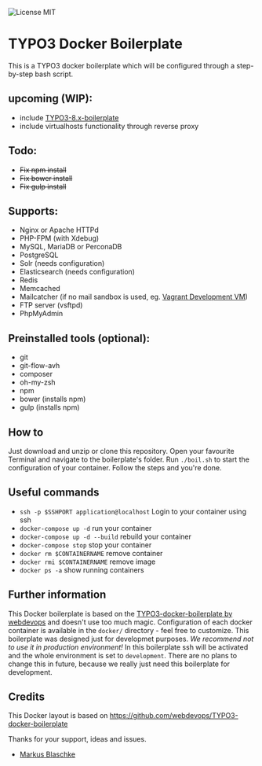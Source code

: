 ![License MIT](https://img.shields.io/badge/license-MIT-blue.svg?style=flat)

# TYPO3 Docker Boilerplate

This is a TYPO3 docker boilerplate which will be configured through a step-by-step bash script.

## upcoming (WIP):

<!---
It also provides an option to setup a blank dummy [TYPO3 8.X instance](https://github.com/FinndropStudios/TYPO3-8.x-boilerplate).
-->

- include [TYPO3-8.x-boilerplate](https://github.com/FinndropStudios/TYPO3-8.x-boilerplate)
- include virtualhosts functionality through reverse proxy

## Todo:

- ~~Fix npm install~~
- ~~Fix bower install~~
- ~~Fix gulp install~~

## Supports:

- Nginx or Apache HTTPd
- PHP-FPM (with Xdebug)
- MySQL, MariaDB or PerconaDB
- PostgreSQL
- Solr (needs configuration)
- Elasticsearch (needs configuration)
- Redis
- Memcached
- Mailcatcher (if no mail sandbox is used, eg. [Vagrant Development VM](https://github.com/webdevops/vagrant-development))
- FTP server (vsftpd)
- PhpMyAdmin

## Preinstalled tools (optional):

- git
- git-flow-avh
- composer
- oh-my-zsh
- npm
- bower (installs npm)
- gulp (installs npm)

## How to

Just download and unzip or clone this repository. Open your favourite Terminal and navigate to the boilerplate's folder.
Run `./boil.sh` to start the configuration of your container. Follow the steps and you're done.

## Useful commands

- `ssh -p $SSHPORT application@localhost` Login to your container using ssh
- `docker-compose up -d` run your container
- `docker-compose up -d --build` rebuild your container
- `docker-compose stop` stop your container
- `docker rm $CONTAINERNAME` remove container
- `docker rmi $CONTAINERNAME` remove image
- `docker ps -a` show running containers

## Further information

This Docker boilerplate is based on the [TYPO3-docker-boilerplate by webdevops](https://github.com/webdevops/TYPO3-docker-boilerplate) and doesn't use too much magic. Configuration of each docker container is available in the `docker/` directory - feel free to customize. This boilerplate was designed just for developmet purposes. *We recommend not to use it in production environment!* In this boilerplate ssh will be activated and the whole environment is set to `development`. There are no plans to change this in future, because we really just need this boilerplate for development.

## Credits

This Docker layout is based on https://github.com/webdevops/TYPO3-docker-boilerplate

Thanks for your support, ideas and issues.
- [Markus Blaschke](https://github.com/mblaschke)
